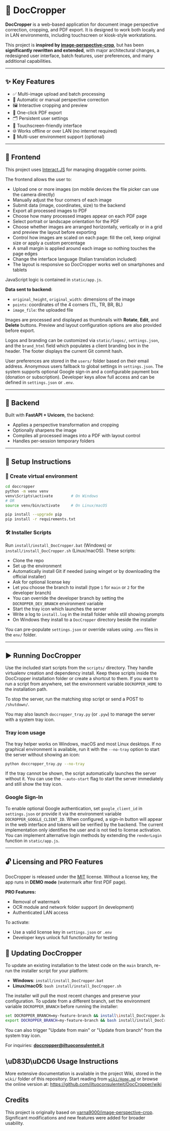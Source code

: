 # 📄 DocCropper

**DocCropper** is a web-based application for document image perspective correction, cropping, and PDF export. It is designed to work both locally and in LAN environments, including touchscreen or kiosk-style workstations.

This project is **inspired by [image-perspective-crop](https://github.com/varna9000/image-perspective-crop)**, but has been **significantly rewritten and extended**, with major architectural changes, a redesigned user interface, batch features, user preferences, and many additional capabilities.

---

## ✨ Key Features

- ✅ Multi-image upload and batch processing
- 🔄 Automatic or manual perspective correction
- 🖼️ Interactive cropping and preview
- 📄 One-click PDF export
- 🗂️ Persistent user settings
- 🧭 Touchscreen-friendly interface
- 🌐 Works offline or over LAN (no internet required)
- 👤 Multi-user environment support (optional)

---

## 🔧 Frontend

This project uses [Interact.JS](https://github.com/taye/interact.js) for managing draggable corner points.

The frontend allows the user to:
- Upload one or more images (on mobile devices the file picker can use the camera directly)
- Manually adjust the four corners of each image
- Submit data (image, coordinates, size) to the backend
- Export all processed images to PDF
- Choose how many processed images appear on each PDF page
- Select portrait or landscape orientation for the PDF
- Choose whether images are arranged horizontally, vertically or in a grid and preview the layout before exporting
- Control how images are scaled on each page: fill the cell, keep original size or apply a custom percentage
- A small margin is applied around each image so nothing touches the page edges
- Change the interface language (Italian translation included)
- The layout is responsive so DocCropper works well on smartphones and tablets

JavaScript logic is contained in `static/app.js`.

**Data sent to backend:**
- `original_height`, `original_width`: dimensions of the image
- `points`: coordinates of the 4 corners (TL, TR, BR, BL)
- `image_file`: the uploaded file

Images are processed and displayed as thumbnails with **Rotate**, **Edit**, and **Delete** buttons. Preview and layout configuration options are also provided before export.

Logos and branding can be customized via `static/logos/`, `settings.json`, and the
`brand_html` field which populates a client branding box in the header. The
footer displays the current Git commit hash.

User preferences are stored in the `users/` folder based on their email address. Anonymous users fallback to global settings in `settings.json`. The system supports optional Google sign-in and a configurable payment box (donation or subscription). Developer keys allow full access and can be defined in `settings.json` or `.env`.

---

## 🐍 Backend

Built with **FastAPI + Uvicorn**, the backend:
- Applies a perspective transformation and cropping
- Optionally sharpens the image
- Compiles all processed images into a PDF with layout control
- Handles per-session temporary folders

---

## 🚀 Setup Instructions

### 🧱 Create virtual environment

```bash
cd doccropper
python -m venv venv
venv\Scripts\activate        # On Windows
# OR
source venv/bin/activate     # On Linux/macOS

pip install --upgrade pip
pip install -r requirements.txt
```

### 🛠 Installer Scripts

Run `install/install_DocCropper.bat` (Windows) or `install/install_DocCropper.sh` (Linux/macOS). These scripts:
- Clone the repo
- Set up the environment
- Automatically install Git if needed (using winget or by downloading the
  official installer)
- Ask for optional license key
- Let you choose the branch to install (type `1` for `main` or `2` for the developer branch)
- You can override the developer branch by setting the `DOCROPPER_DEV_BRANCH` environment variable
- Start the tray icon which launches the server
- Write a log to `install.log` in the install folder while still showing prompts
- On Windows they install to a `DocCropper` directory beside the installer

You can pre-populate `settings.json` or override values using `.env` files in the `env/` folder.

---

## ▶️ Running DocCropper

Use the included start scripts from the `scripts/` directory. They handle virtualenv creation and dependency install.
Keep these scripts inside the DocCropper installation folder or create a shortcut to them.
If you want to run a script from anywhere, set the environment variable `DOCROPPER_HOME` to the installation path.

To stop the server, run the matching stop script or send a POST to `/shutdown/`.

You may also launch `doccropper_tray.py` (or `.pyw`) to manage the server with a system tray icon.

### Tray icon usage

The tray helper works on Windows, macOS and most Linux desktops. If no graphical
environment is available, run it with the `--no-tray` option to start the server
without showing an icon:

```bash
python doccropper_tray.py --no-tray
```
If the tray cannot be shown, the script automatically launches the server
without it.
You can use the `--auto-start` flag to start the server immediately and still
show the tray icon.

### Google Sign-In

To enable optional Google authentication, set `google_client_id` in
`settings.json` or provide it via the environment variable
`DOCROPPER_GOOGLE_CLIENT_ID`. When configured, a sign-in button will appear in
the web interface and tokens will be verified by the backend. The current
implementation only identifies the user and is not tied to license activation.
You can implement alternative login methods by extending the
`renderLogin` function in `static/app.js`.

---

## 🔓 Licensing and PRO Features

DocCropper is released under the [MIT](LICENSE.txt) license. Without a license key, the app runs in **DEMO mode** (watermark after first PDF page).

**PRO Features:**
- Removal of watermark
- OCR module and network folder support (in development)
- Authenticated LAN access

To activate:
- Use a valid license key in `settings.json` or `.env`
- Developer keys unlock full functionality for testing


## 🔄 Updating DocCropper

To update an existing installation to the latest code on the `main` branch,
re-run the installer script for your platform:

- **Windows**: `install/install_DocCropper.bat`
- **Linux/macOS**: `bash install/install_DocCropper.sh`

The installer will pull the most recent changes and preserve your
configuration. To update from a different branch, set the environment variable
`DOCROPPER_BRANCH` before running the installer:

```bash
set DOCROPPER_BRANCH=my-feature-branch && install\install_DocCropper.bat  # Windows
export DOCROPPER_BRANCH=my-feature-branch && bash install/install_DocCropper.sh  # Linux/macOS
```

You can also trigger "Update from main" or "Update from branch" from the system
tray icon.

For inquiries: **doccropper@iltuoconsulenteit.it**

## \uD83D\uDCD6 Usage Instructions

More extensive documentation is available in the project Wiki, stored in the
`wiki/` folder of this repository. Start reading from
[`wiki/Home.md`](wiki/Home.md) or browse the online version at:
<https://github.com/iltuoconsulenteit/DocCropper/wiki>


## Credits

This project is originally based on [varna9000/image-perspective-crop](https://github.com/varna9000/image-perspective-crop). Significant modifications and new features were added for broader usability.

